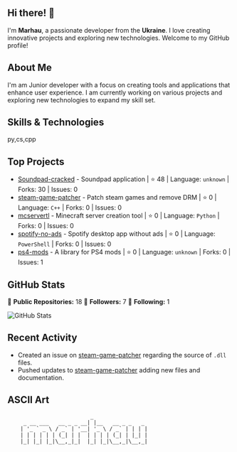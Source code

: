 ## Hi there! 👋

I'm **Marhau**, a passionate developer from the **Ukraine**. I love creating innovative projects and exploring new technologies. Welcome to my GitHub profile!

## About Me

I'm am Junior developer with a focus on creating tools and applications that enhance user experience. I am currently working on various projects and exploring new technologies to expand my skill set.

## Skills & Technologies

py,cs,cpp

## Top Projects

- [Soundpad-cracked](https://github.com/marhau-dev/Soundpad-cracked) - Soundpad application | ⭐ 48 | Language: `unknown` | Forks: 30 | Issues: 0
- [steam-game-patcher](https://github.com/marhau-dev/steam-game-patcher) - Patch steam games and remove DRM | ⭐ 0 | Language: `C++` | Forks: 0 | Issues: 0
- [mcservertl](https://github.com/marhau-dev/mcservertl) - Minecraft server creation tool | ⭐ 0 | Language: `Python` | Forks: 0 | Issues: 0
- [spotify-no-ads](https://github.com/marhau-dev/spotify-no-ads) - Spotify desktop app without ads | ⭐ 0 | Language: `PowerShell` | Forks: 0 | Issues: 0
- [ps4-mods](https://github.com/marhau-dev/ps4-mods) - A library for PS4 mods | ⭐ 0 | Language: `unknown` | Forks: 0 | Issues: 1

## GitHub Stats

🌟 **Public Repositories:** 18
👥 **Followers:** 7
👣 **Following:** 1

![GitHub Stats](https://github-readme-stats.vercel.app/api?username=marhau-dev&show_icons=true&theme=radical)

## Recent Activity

- Created an issue on [steam-game-patcher](https://github.com/marhau-dev/steam-game-patcher/issues/1) regarding the source of `.dll` files.
- Pushed updates to [steam-game-patcher](https://github.com/marhau-dev/steam-game-patcher) adding new files and documentation.

## ASCII Art

```
                          _                                    
     _ __ ___   __ _ _ __| |__   __ _ _   _ 
    | '_ ` _ \ / _` | '__| '_ \ / _` | | | |
    | | | | | | (_| | |  | | | | (_| | |_| |
    |_| |_| |_|\__,_|_|  |_| |_|\__,_|\__,_|    
                                                                
```
